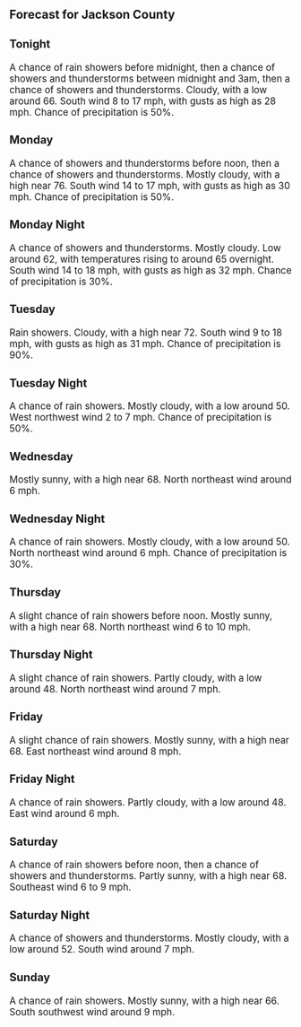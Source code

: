 <div>
   <h2>Forecast for Jackson County</h2>
   <p>
      <div style="font-size:120%">
         <h3>Tonight</h3>A chance of rain showers before midnight, then a chance of showers and thunderstorms between midnight and 3am, then a chance
         of showers and thunderstorms. Cloudy, with a low around 66. South wind 8 to 17 mph, with gusts as high as 28 mph. Chance of
         precipitation is 50%.<br></div>
   </p>
   <p>
      <div style="font-size:120%">
         <h3>Monday</h3>A chance of showers and thunderstorms before noon, then a chance of showers and thunderstorms. Mostly cloudy, with a high
         near 76. South wind 14 to 17 mph, with gusts as high as 30 mph. Chance of precipitation is 50%.<br></div>
   </p>
   <p>
      <div style="font-size:120%">
         <h3>Monday Night</h3>A chance of showers and thunderstorms. Mostly cloudy. Low around 62, with temperatures rising to around 65 overnight. South
         wind 14 to 18 mph, with gusts as high as 32 mph. Chance of precipitation is 30%.<br></div>
   </p>
   <p>
      <div style="font-size:120%">
         <h3>Tuesday</h3>Rain showers. Cloudy, with a high near 72. South wind 9 to 18 mph, with gusts as high as 31 mph. Chance of precipitation is
         90%.<br></div>
   </p>
   <p>
      <div style="font-size:120%">
         <h3>Tuesday Night</h3>A chance of rain showers. Mostly cloudy, with a low around 50. West northwest wind 2 to 7 mph. Chance of precipitation is
         50%.<br></div>
   </p>
   <p>
      <div style="font-size:120%">
         <h3>Wednesday</h3>Mostly sunny, with a high near 68. North northeast wind around 6 mph.<br></div>
   </p>
   <p>
      <div style="font-size:120%">
         <h3>Wednesday Night</h3>A chance of rain showers. Mostly cloudy, with a low around 50. North northeast wind around 6 mph. Chance of precipitation
         is 30%.<br></div>
   </p>
   <p>
      <div style="font-size:120%">
         <h3>Thursday</h3>A slight chance of rain showers before noon. Mostly sunny, with a high near 68. North northeast wind 6 to 10 mph.<br></div>
   </p>
   <p>
      <div style="font-size:120%">
         <h3>Thursday Night</h3>A slight chance of rain showers. Partly cloudy, with a low around 48. North northeast wind around 7 mph.<br></div>
   </p>
   <p>
      <div style="font-size:120%">
         <h3>Friday</h3>A slight chance of rain showers. Mostly sunny, with a high near 68. East northeast wind around 8 mph.<br></div>
   </p>
   <p>
      <div style="font-size:120%">
         <h3>Friday Night</h3>A chance of rain showers. Partly cloudy, with a low around 48. East wind around 6 mph.<br></div>
   </p>
   <p>
      <div style="font-size:120%">
         <h3>Saturday</h3>A chance of rain showers before noon, then a chance of showers and thunderstorms. Partly sunny, with a high near 68. Southeast
         wind 6 to 9 mph.<br></div>
   </p>
   <p>
      <div style="font-size:120%">
         <h3>Saturday Night</h3>A chance of showers and thunderstorms. Mostly cloudy, with a low around 52. South wind around 7 mph.<br></div>
   </p>
   <p>
      <div style="font-size:120%">
         <h3>Sunday</h3>A chance of rain showers. Mostly sunny, with a high near 66. South southwest wind around 9 mph.<br></div>
   </p>
</div>